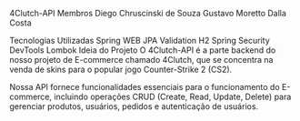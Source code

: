 4Clutch-API
Membros
Diego Chruscinski de Souza
Gustavo Moretto Dalla Costa

Tecnologias Utilizadas
Spring WEB
JPA
Validation
H2
Spring Security
DevTools
Lombok
Ideia do Projeto
O 4Clutch-API é a parte backend do nosso projeto de E-commerce chamado 4Clutch, que se concentra na venda de skins para o popular jogo Counter-Strike 2 (CS2).

Nossa API fornece funcionalidades essenciais para o funcionamento do E-commerce, incluindo operações CRUD (Create, Read, Update, Delete) para gerenciar produtos, usuários, pedidos e autenticação de usuários.
